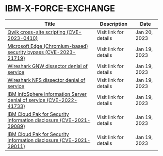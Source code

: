 

# IBM-X-FORCE-EXCHANGE

 |Title|Description|Date|
 |---|---|---|
 |[Qwik cross-site scripting (CVE-2023-0410)](https://exchange.xforce.ibmcloud.com/activity/list?filter=Vulnerabilities)|Visit link for details|Jan 20, 2023|
 |[Microsoft Edge (Chromium-based) security bypass (CVE-2023-21719)](https://exchange.xforce.ibmcloud.com/activity/list?filter=Vulnerabilities)|Visit link for details|Jan 19, 2023|
 |[Wireshark GNW dissector denial of service](https://exchange.xforce.ibmcloud.com/activity/list?filter=Vulnerabilities)|Visit link for details|Jan 19, 2023|
 |[Wireshark NFS dissector denial of service](https://exchange.xforce.ibmcloud.com/activity/list?filter=Vulnerabilities)|Visit link for details|Jan 19, 2023|
 |[IBM InfoSphere Information Server denial of service (CVE-2022-41733)](https://exchange.xforce.ibmcloud.com/activity/list?filter=Vulnerabilities)|Visit link for details|Jan 19, 2023|
 |[IBM Cloud Pak for Security information disclosure (CVE-2021-39089)](https://exchange.xforce.ibmcloud.com/activity/list?filter=Vulnerabilities)|Visit link for details|Jan 19, 2023|
 |[IBM Cloud Pak for Security information disclosure (CVE-2021-39011)](https://exchange.xforce.ibmcloud.com/activity/list?filter=Vulnerabilities)|Visit link for details|Jan 19, 2023|
 